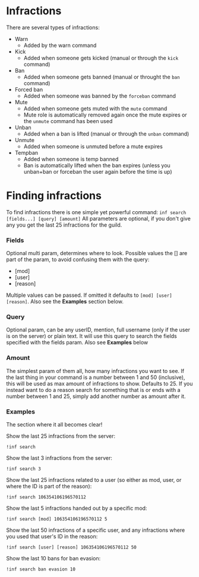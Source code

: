 # Infractions

There are several types of infractions:

- Warn
    - Added by the warn command
- Kick
    - Added when someone gets kicked (manual or through the `kick` command) 
- Ban
    - Added when someone gets banned (manual or throught the `ban` command)
- Forced ban
    - Added when someone was banned by the ``forceban`` command
- Mute
    - Added when someone gets muted with the ``mute`` command
    - Mute role is automatically removed again once the mute expires or the ``unmute`` command has been used   
- Unban
    - Added when a ban is lifted (manual or through the ``unban`` command)
- Unmute
    - Added when someone is unmuted before a mute expires
- Tempban
    - Added when someone is temp banned
    - Ban is automatically lifted when the ban expires (unless you unban+ban or forceban the user again before the time is up)
    
    
# Finding infractions
To find infractions there is one simple yet powerful command: ``inf search [fields...] [query] [amount]``
All parameters are optional, if you don't give any you get the last 25 infractions for the guild.
### Fields
Optional multi param, determines where to look.
Possible values the [] are part of the param, to avoid confusing them with the query:
- [mod]
- [user]
- [reason]

Multiple values can be passed. If omitted it defaults to ``[mod] [user] [reason]``.
Also see the **Examples** section below.

### Query
Optional param, can be any userID, mention, full username (only if the user is on the server) or plain text.
It will use this query to search the fields specified with the fields param. Also see **Examples** below

### Amount
The simplest param of them all, how many infractions you want to see. If the last thing in your command is a number between 1 and 50 (inclusive), this will be used as max amount of infractions to show. Defaults to 25.
If you instead want to do a reason search for something that is or ends with a number between 1 and 25, simply add another number as amount after it.

### Examples
The section where it all becomes clear!

Show the last 25 infractions from the server:
```
!inf search
```

Show the last 3 infractions from the server:
```
!inf search 3
```

Show the last 25 infractions related to a user (so either as mod, user, or where the ID is part of the reason):
```
!inf search 106354106196570112
```

Show the last 5 infractions handed out by a specific mod:
```
!inf search [mod] 106354106196570112 5
```

Show the last 50 infractions of a specific user, and any infractions where you used that user's ID in the reason:
```
!inf search [user] [reason] 106354106196570112 50
```

Show the last 10 bans for ban evasion:
```
!inf search ban evasion 10
```
